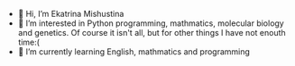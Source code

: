 - 👋 Hi, I’m Ekatrina Mishustina
- 👀 I’m interested in Python programming, mathmatics, molecular biology and genetics. Of course it isn't all, but for other things I have not enouth time:(
- 🌱 I’m currently learning English, mathmatics and programming

<!---
katkamishustina/katkamishustina is a ✨ special ✨ repository because its `README.md` (this file) appears on your GitHub profile.
You can click the Preview link to take a look at your changes.
--->
